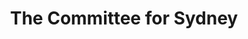 ---
gid: committee-for-sydney
title: The Committee for Sydney
name: The Committee for Sydney
type: Community
is_sponsor: true
website_url: http://www.sydney.org.au/
logo_url: https://s3-ap-southeast-2.amazonaws.com/2016eventregistration/sponsors/Committee-for-Sydney.png
sponsor_level: Bronze
jurisdiction: nsw
events:
  - sydney
---